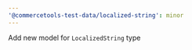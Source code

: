 ```yaml
---
'@commercetools-test-data/localized-string': minor
---
```


Add new model for `LocalizedString` type
